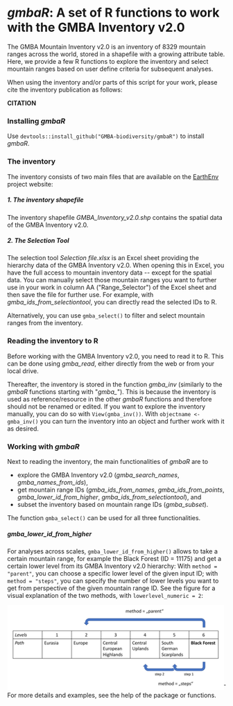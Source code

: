 # *gmbaR*: A set of R functions to work with the GMBA Inventory v2.0

The GMBA Mountain Inventory v2.0 is an inventory of 8329 mountain ranges across the world, stored in a shapefile with a growing attribute table. Here, we provide a few R functions to explore the inventory and select mountain ranges based on user define criteria for subsequent analyses. 

When using the inventory and/or parts of this script for your work, please cite the inventory publication as follows:

**CITATION**

### Installing *gmbaR*
Use `devtools::install_github("GMBA-biodiversity/gmbaR")` to install *gmbaR*.

### The inventory
The inventory consists of two main files that are available on the [EarthEnv](https://www.earthenv.org/mountains) project website:

##### 1. The inventory shapefile
The inventory shapefile *GMBA_Inventory_v2.0.shp* contains the spatial data of the GMBA Inventory v2.0.

##### 2. The Selection Tool
The selection tool *Selection file.xlsx* is an Excel sheet providing the hierarchy data of the GMBA Inventory v2.0. When opening this in Excel, you have the full access to mountain inventory data -- except for the spatial data. You can manually select those mountain ranges you want to further use in your work in column AA ("Range_Selector") of the Excel sheet and then save the file for further use. For example, with *gmba_ids_from_selectiontool*, you can directly read the selected IDs to R.

Alternatively, you can use `gmba_select()` to filter and select mountain ranges from the inventory.

### Reading the inventory to R
Before working with the GMBA Inventory v2.0, you need to read it to R. This can be done using *gmba_read*, either directly from the web or from your local drive.

Thereafter, the inventory is stored in the function *gmba_inv* (similarly to the *gmbaR* functions starting with "*gmba_*"). This is because the inventory is used as reference/resource in the other *gmbaR* functions and therefore should not be renamed or edited. If you want to explore the inventory manually, you can do so with `View(gmba_inv())`. With `objectname <- gmba_inv()` you can turn the inventory into an object and further work with it as desired.

### Working with *gmbaR*

Next to reading the inventory, the main functionalities of *gmbaR* are to 

* explore the GMBA Inventory v2.0 (*gmba_search_names*, *gmba_names_from_ids*), 
* get mountain range IDs (*gmba_ids_from_names*, *gmba_ids_from_points*, *gmba_lower_id_from_higher*, *gmba_ids_from_selectiontool*), and 
* subset the inventory based on mountain range IDs (*gmba_subset*).

The function `gmba_select()` can be used for all three functionalities.

##### gmba_lower_id_from_higher
For analyses across scales, `gmba_lower_id_from_higher()` allows to take a certain mountain range, for example the Black Forest (ID = 11175) and get a certain lower level from its GMBA Inventory v2.0 hierarchy: With `method = "parent"`, you can choose a specific lower level of the given input ID; with `method = "steps"`, you can specify the number of lower levels you want to get from perspective of the given mountain range ID. See the figure for a visual explanation of the two methods, with `lowerlevel_numeric = 2`:

<img src="man/figures/gmba_lower_id_from_higher_method.png" width="500" align="left"/>
<br/>
<br/>
<br/>
<br/>
<br/>
<br/>
<br/>
<br/>
<br/>
<br/>

***

For more details and examples, see the help of the package or functions.
